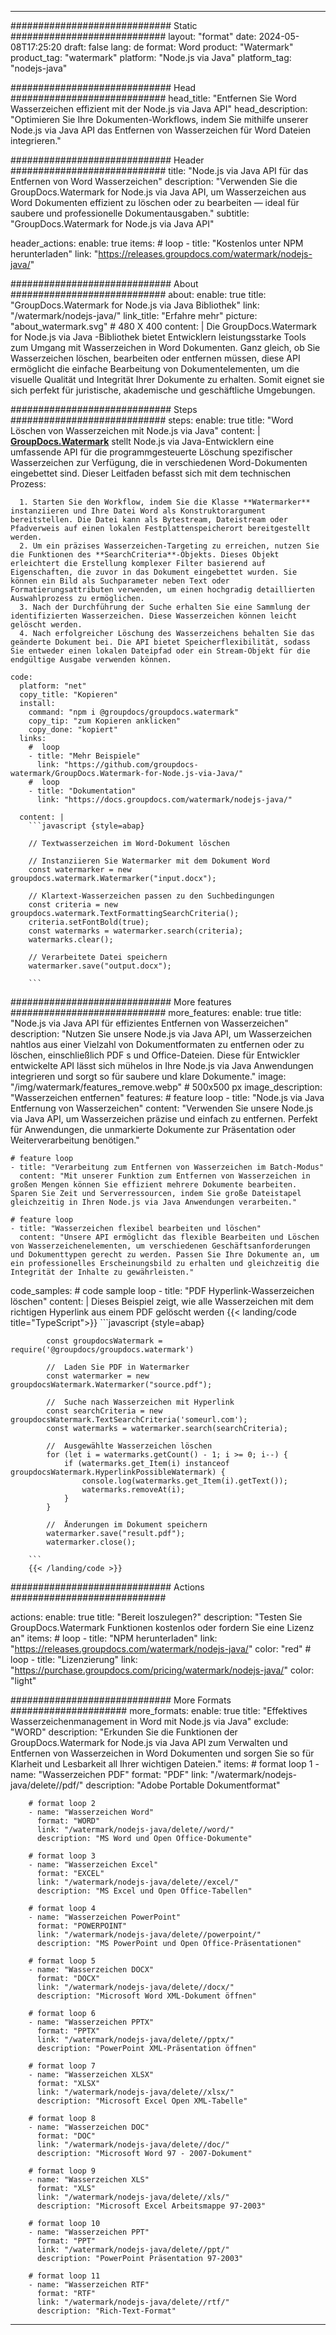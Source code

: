 
---
############################# Static ############################
layout: "format"
date:  2024-05-08T17:25:20
draft: false
lang: de
format: Word
product: "Watermark"
product_tag: "watermark"
platform: "Node.js via Java"
platform_tag: "nodejs-java"

############################# Head ############################
head_title: "Entfernen Sie Word Wasserzeichen effizient mit der Node.js via Java API"
head_description: "Optimieren Sie Ihre Dokumenten-Workflows, indem Sie mithilfe unserer Node.js via Java API das Entfernen von Wasserzeichen für Word Dateien integrieren."

############################# Header ############################
title: "Node.js via Java API für das Entfernen von Word Wasserzeichen" 
description: "Verwenden Sie die GroupDocs.Watermark for Node.js via Java API, um Wasserzeichen aus Word Dokumenten effizient zu löschen oder zu bearbeiten — ideal für saubere und professionelle Dokumentausgaben."
subtitle: "GroupDocs.Watermark for Node.js via Java API" 

header_actions:
  enable: true
  items:
    #  loop
    - title: "Kostenlos unter NPM herunterladen"
      link: "https://releases.groupdocs.com/watermark/nodejs-java/"
      
############################# About ############################
about:
    enable: true
    title: "GroupDocs.Watermark for Node.js via Java Bibliothek"
    link: "/watermark/nodejs-java/"
    link_title: "Erfahre mehr"
    picture: "about_watermark.svg" # 480 X 400
    content: |
       Die GroupDocs.Watermark for Node.js via Java -Bibliothek bietet Entwicklern leistungsstarke Tools zum Umgang mit Wasserzeichen in Word Dokumenten. Ganz gleich, ob Sie Wasserzeichen löschen, bearbeiten oder entfernen müssen, diese API ermöglicht die einfache Bearbeitung von Dokumentelementen, um die visuelle Qualität und Integrität Ihrer Dokumente zu erhalten. Somit eignet sie sich perfekt für juristische, akademische und geschäftliche Umgebungen.

############################# Steps ############################
steps:
    enable: true
    title: "Word Löschen von Wasserzeichen mit Node.js via Java"
    content: |
      **[GroupDocs.Watermark](https://products.groupdocs.com/watermark/nodejs-java/)** stellt Node.js via Java-Entwicklern eine umfassende API für die programmgesteuerte Löschung spezifischer Wasserzeichen zur Verfügung, die in verschiedenen Word-Dokumenten eingebettet sind. Dieser Leitfaden befasst sich mit dem technischen Prozess:
      
      1. Starten Sie den Workflow, indem Sie die Klasse **Watermarker** instanziieren und Ihre Datei Word als Konstruktorargument bereitstellen. Die Datei kann als Bytestream, Dateistream oder Pfadverweis auf einen lokalen Festplattenspeicherort bereitgestellt werden.
      2. Um ein präzises Wasserzeichen-Targeting zu erreichen, nutzen Sie die Funktionen des **SearchCriteria**-Objekts. Dieses Objekt erleichtert die Erstellung komplexer Filter basierend auf Eigenschaften, die zuvor in das Dokument eingebettet wurden. Sie können ein Bild als Suchparameter neben Text oder Formatierungsattributen verwenden, um einen hochgradig detaillierten Auswahlprozess zu ermöglichen.
      3. Nach der Durchführung der Suche erhalten Sie eine Sammlung der identifizierten Wasserzeichen. Diese Wasserzeichen können leicht gelöscht werden.
      4. Nach erfolgreicher Löschung des Wasserzeichens behalten Sie das geänderte Dokument bei. Die API bietet Speicherflexibilität, sodass Sie entweder einen lokalen Dateipfad oder ein Stream-Objekt für die endgültige Ausgabe verwenden können.
   
    code:
      platform: "net"
      copy_title: "Kopieren"
      install:
        command: "npm i @groupdocs/groupdocs.watermark"
        copy_tip: "zum Kopieren anklicken"
        copy_done: "kopiert"
      links:
        #  loop
        - title: "Mehr Beispiele"
          link: "https://github.com/groupdocs-watermark/GroupDocs.Watermark-for-Node.js-via-Java/"
        #  loop
        - title: "Dokumentation"
          link: "https://docs.groupdocs.com/watermark/nodejs-java/"
          
      content: |
        ```javascript {style=abap}

        // Textwasserzeichen im Word-Dokument löschen

        // Instanziieren Sie Watermarker mit dem Dokument Word
        const watermarker = new groupdocs.watermark.Watermarker("input.docx");
        
        // Klartext-Wasserzeichen passen zu den Suchbedingungen
        const criteria = new groupdocs.watermark.TextFormattingSearchCriteria();
        criteria.setFontBold(true);
        const watermarks = watermarker.search(criteria);
        watermarks.clear();

        // Verarbeitete Datei speichern
        watermarker.save("output.docx");
        
        ```            

############################# More features ############################
more_features:
  enable: true
  title: "Node.js via Java API für effizientes Entfernen von Wasserzeichen"
  description: "Nutzen Sie unsere Node.js via Java API, um Wasserzeichen nahtlos aus einer Vielzahl von Dokumentformaten zu entfernen oder zu löschen, einschließlich PDF s und Office-Dateien. Diese für Entwickler entwickelte API lässt sich mühelos in Ihre Node.js via Java Anwendungen integrieren und sorgt so für saubere und klare Dokumente."
  image: "/img/watermark/features_remove.webp" # 500x500 px
  image_description: "Wasserzeichen entfernen"
  features:
    # feature loop
    - title: "Node.js via Java Entfernung von Wasserzeichen"
      content: "Verwenden Sie unsere Node.js via Java API, um Wasserzeichen präzise und einfach zu entfernen. Perfekt für Anwendungen, die unmarkierte Dokumente zur Präsentation oder Weiterverarbeitung benötigen."

    # feature loop
    - title: "Verarbeitung zum Entfernen von Wasserzeichen im Batch-Modus"
      content: "Mit unserer Funktion zum Entfernen von Wasserzeichen in großen Mengen können Sie effizient mehrere Dokumente bearbeiten. Sparen Sie Zeit und Serverressourcen, indem Sie große Dateistapel gleichzeitig in Ihren Node.js via Java Anwendungen verarbeiten."

    # feature loop
    - title: "Wasserzeichen flexibel bearbeiten und löschen"
      content: "Unsere API ermöglicht das flexible Bearbeiten und Löschen von Wasserzeichenelementen, um verschiedenen Geschäftsanforderungen und Dokumenttypen gerecht zu werden. Passen Sie Ihre Dokumente an, um ein professionelles Erscheinungsbild zu erhalten und gleichzeitig die Integrität der Inhalte zu gewährleisten."
      
  code_samples:
    # code sample loop
    - title: "PDF Hyperlink-Wasserzeichen löschen"
      content: |
        Dieses Beispiel zeigt, wie alle Wasserzeichen mit dem richtigen Hyperlink aus einem PDF gelöscht werden
        {{< landing/code title="TypeScript">}}
        ```javascript {style=abap}
        
            const groupdocsWatermark = require('@groupdocs/groupdocs.watermark')

            //  Laden Sie PDF in Watermarker
            const watermarker = new groupdocsWatermark.Watermarker("source.pdf");

            //  Suche nach Wasserzeichen mit Hyperlink
            const searchCriteria = new groupdocsWatermark.TextSearchCriteria('someurl.com');
            const watermarks = watermarker.search(searchCriteria);
  
            //  Ausgewählte Wasserzeichen löschen
            for (let i = watermarks.getCount() - 1; i >= 0; i--) {
                if (watermarks.get_Item(i) instanceof groupdocsWatermark.HyperlinkPossibleWatermark) {
                    console.log(watermarks.get_Item(i).getText());
                    watermarks.removeAt(i);
                }
            }

            //  Änderungen im Dokument speichern
            watermarker.save("result.pdf");
            watermarker.close();

        ```
        {{< /landing/code >}}


############################# Actions ############################

actions:
  enable: true
  title: "Bereit loszulegen?"
  description: "Testen Sie GroupDocs.Watermark Funktionen kostenlos oder fordern Sie eine Lizenz an"
  items:
    #  loop
    - title: "NPM herunterladen"
      link: "https://releases.groupdocs.com/watermark/nodejs-java/"
      color: "red"
        #  loop
    - title: "Lizenzierung"
      link: "https://purchase.groupdocs.com/pricing/watermark/nodejs-java/"
      color: "light"


############################# More Formats #####################
more_formats:
    enable: true
    title: "Effektives Wasserzeichenmanagement in Word mit Node.js via Java"
    exclude: "WORD"
    description: "Erkunden Sie die Funktionen der GroupDocs.Watermark for Node.js via Java API zum Verwalten und Entfernen von Wasserzeichen in Word Dokumenten und sorgen Sie so für Klarheit und Lesbarkeit all Ihrer wichtigen Dateien."
    items: 
        # format loop 1
        - name: "Wasserzeichen PDF"
          format: "PDF"
          link: "/watermark/nodejs-java/delete//pdf/"
          description: "Adobe Portable Dokumentformat"

        # format loop 2
        - name: "Wasserzeichen Word"
          format: "WORD"
          link: "/watermark/nodejs-java/delete//word/"
          description: "MS Word und Open Office-Dokumente"
          
        # format loop 3
        - name: "Wasserzeichen Excel"
          format: "EXCEL"
          link: "/watermark/nodejs-java/delete//excel/"
          description: "MS Excel und Open Office-Tabellen"

        # format loop 4
        - name: "Wasserzeichen PowerPoint"
          format: "POWERPOINT"
          link: "/watermark/nodejs-java/delete//powerpoint/"
          description: "MS PowerPoint und Open Office-Präsentationen"

        # format loop 5
        - name: "Wasserzeichen DOCX"
          format: "DOCX"
          link: "/watermark/nodejs-java/delete//docx/"
          description: "Microsoft Word XML-Dokument öffnen"
          
        # format loop 6
        - name: "Wasserzeichen PPTX"
          format: "PPTX"
          link: "/watermark/nodejs-java/delete//pptx/"
          description: "PowerPoint XML-Präsentation öffnen"
          
        # format loop 7
        - name: "Wasserzeichen XLSX"
          format: "XLSX"
          link: "/watermark/nodejs-java/delete//xlsx/"
          description: "Microsoft Excel Open XML-Tabelle"

        # format loop 8
        - name: "Wasserzeichen DOC"
          format: "DOC"
          link: "/watermark/nodejs-java/delete//doc/"
          description: "Microsoft Word 97 - 2007-Dokument"

        # format loop 9
        - name: "Wasserzeichen XLS"
          format: "XLS"
          link: "/watermark/nodejs-java/delete//xls/"
          description: "Microsoft Excel Arbeitsmappe 97-2003"

        # format loop 10
        - name: "Wasserzeichen PPT"
          format: "PPT"
          link: "/watermark/nodejs-java/delete//ppt/"
          description: "PowerPoint Präsentation 97-2003"

        # format loop 11
        - name: "Wasserzeichen RTF"
          format: "RTF"
          link: "/watermark/nodejs-java/delete//rtf/"
          description: "Rich-Text-Format"

---